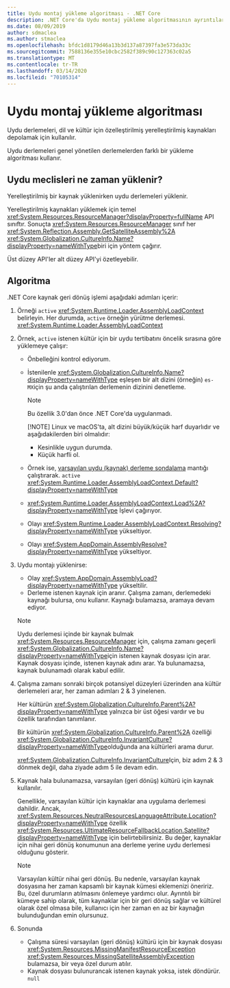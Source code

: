 ```yaml
---
title: Uydu montaj yükleme algoritması - .NET Core
description: .NET Core'da Uydu montaj yükleme algoritmasının ayrıntılarının açıklaması
ms.date: 08/09/2019
author: sdmaclea
ms.author: stmaclea
ms.openlocfilehash: bfdc1d8179d46a13b3d137a87397fa3e573da33c
ms.sourcegitcommit: 7588136e355e10cbc2582f389c90c127363c02a5
ms.translationtype: MT
ms.contentlocale: tr-TR
ms.lasthandoff: 03/14/2020
ms.locfileid: "70105314"
---
```

# <a name="satellite-assembly-loading-algorithm"></a>Uydu montaj yükleme algoritması

Uydu derlemeleri, dil ve kültür için özelleştirilmiş yerelleştirilmiş kaynakları depolamak için kullanılır.

Uydu derlemeleri genel yönetilen derlemelerden farklı bir yükleme algoritması kullanır.

## <a name="when-are-satellite-assemblies-loaded"></a>Uydu meclisleri ne zaman yüklenir?

Yerelleştirilmiş bir kaynak yüklenirken uydu derlemeleri yüklenir.

Yerelleştirilmiş kaynakları yüklemek için temel <xref:System.Resources.ResourceManager?displayProperty=fullName> API sınıftır. Sonuçta <xref:System.Resources.ResourceManager> sınıf her <xref:System.Reflection.Assembly.GetSatelliteAssembly%2A> <xref:System.Globalization.CultureInfo.Name?displayProperty=nameWithType>biri için yöntem çağırır.

Üst düzey API'ler alt düzey API'yi özetleyebilir.

## <a name="algorithm"></a>Algoritma

.NET Core kaynak geri dönüş işlemi aşağıdaki adımları içerir:

1. Örneği `active` <xref:System.Runtime.Loader.AssemblyLoadContext> belirleyin. Her durumda, `active` örneğin yürütme derlemesi. <xref:System.Runtime.Loader.AssemblyLoadContext>

2. Örnek, `active` istenen kültür için bir uydu tertibatını öncelik sırasına göre yüklemeye çalışır:
    - Önbelleğini kontrol ediyorum.
    - İstenilenle <xref:System.Globalization.CultureInfo.Name?displayProperty=nameWithType> eşleşen bir alt dizini (örneğin) `es-MX`için şu anda çalıştırılan derlemenin dizinini denetleme.

        > [!NOTE]
        > Bu özellik 3.0'dan önce .NET Core'da uygulanmadı.
        >
        > [!NOTE]
        > Linux ve macOS'ta, alt dizini büyük/küçük harf duyarlıdır ve aşağıdakilerden biri olmalıdır:
        > - Kesinlikle uygun durumda.
        > - Küçük harfli ol.

    - Örnek ise, [varsayılan uydu (kaynak) derleme sondalama](default-probing.md#satellite-resource-assembly-probing) mantığı çalıştırarak. `active` <xref:System.Runtime.Loader.AssemblyLoadContext.Default?displayProperty=nameWithType>

    - <xref:System.Runtime.Loader.AssemblyLoadContext.Load%2A?displayProperty=nameWithType> İşlevi çağırıyor.

    - Olayı <xref:System.Runtime.Loader.AssemblyLoadContext.Resolving?displayProperty=nameWithType> yükseltiyor.

    - Olayı <xref:System.AppDomain.AssemblyResolve?displayProperty=nameWithType> yükseltiyor.

3. Uydu montajı yüklenirse:
   - Olay <xref:System.AppDomain.AssemblyLoad?displayProperty=nameWithType> yükseltilir.
   - Derleme istenen kaynak için aranır. Çalışma zamanı, derlemedeki kaynağı bulursa, onu kullanır. Kaynağı bulamazsa, aramaya devam ediyor.

    > [!NOTE]
    > Uydu derlemesi içinde bir kaynak bulmak <xref:System.Resources.ResourceManager> için, çalışma zamanı geçerli <xref:System.Globalization.CultureInfo.Name?displayProperty=nameWithType>için istenen kaynak dosyası için arar. Kaynak dosyası içinde, istenen kaynak adını arar. Ya bulunamazsa, kaynak bulunamadı olarak kabul edilir.

4. Çalışma zamanı sonraki birçok potansiyel düzeyleri üzerinden ana kültür derlemeleri arar, her zaman adımları 2 & 3 yinelenen.

    Her kültürün <xref:System.Globalization.CultureInfo.Parent%2A?displayProperty=nameWithType> yalnızca bir üst öğesi vardır ve bu özellik tarafından tanımlanır.

    Bir kültürün <xref:System.Globalization.CultureInfo.Parent%2A> özelliği <xref:System.Globalization.CultureInfo.InvariantCulture?displayProperty=nameWithType>olduğunda ana kültürleri arama durur.

    <xref:System.Globalization.CultureInfo.InvariantCulture>Için, biz adım 2 & 3 dönmek değil, daha ziyade adım 5 ile devam edin.

5. Kaynak hala bulunamazsa, varsayılan (geri dönüş) kültürü için kaynak kullanılır.

   Genellikle, varsayılan kültür için kaynaklar ana uygulama derlemesi dahildir. Ancak, <xref:System.Resources.NeutralResourcesLanguageAttribute.Location?displayProperty=nameWithType> özellik <xref:System.Resources.UltimateResourceFallbackLocation.Satellite?displayProperty=nameWithType> için belirtebilirsiniz. Bu değer, kaynaklar için nihai geri dönüş konumunun ana derleme yerine uydu derlemesi olduğunu gösterir.

    > [!NOTE]
    > Varsayılan kültür nihai geri dönüş. Bu nedenle, varsayılan kaynak dosyasına her zaman kapsamlı bir kaynak kümesi eklemenizi öneririz. Bu, özel durumların atılmasını önlemeye yardımcı olur. Ayrıntılı bir kümeye sahip olarak, tüm kaynaklar için bir geri dönüş sağlar ve kültürel olarak özel olmasa bile, kullanıcı için her zaman en az bir kaynağın bulunduğundan emin olursunuz.

6. Sonunda
   - Çalışma süresi varsayılan (geri dönüş) kültürü için bir kaynak dosyası <xref:System.Resources.MissingManifestResourceException> <xref:System.Resources.MissingSatelliteAssemblyException> bulamazsa, bir veya özel durum atılır.
   - Kaynak dosyası bulunurancak istenen kaynak yoksa, istek döndürür. `null`
